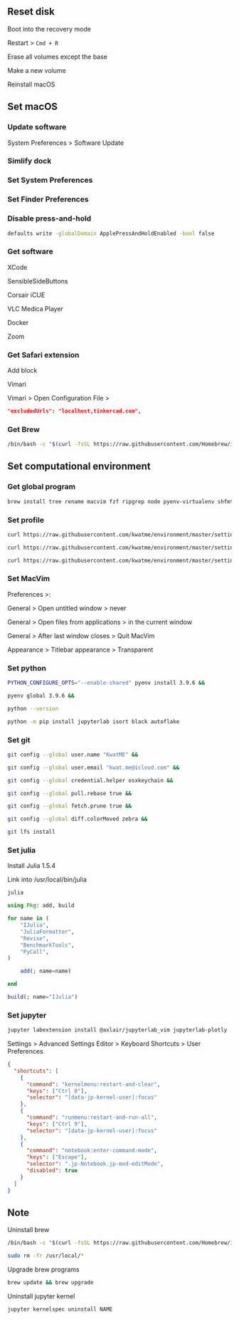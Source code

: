 ## Reset disk

Boot into the recovery mode

Restart > `Cmd + R`

Erase all volumes except the base

Make a new volume

Reinstall macOS

## Set macOS

### Update software

System Preferences > Software Update

### Simlify dock

### Set System Preferences

### Set Finder Preferences

### Disable press-and-hold

```sh
defaults write -globalDomain ApplePressAndHoldEnabled -bool false
```

### Get software

XCode

SensibleSideButtons

Corsair iCUE

VLC Medica Player

Docker

Zoom

### Get Safari extension

Add block

Vimari

Vimari > Open Configuration File >

```json
"excludedUrls": "localhost,tinkercad.com",
```

### Get Brew

```sh
/bin/bash -c "$(curl -fsSL https://raw.githubusercontent.com/Homebrew/install/master/install.sh)"
```

## Set computational environment

### Get global program

```sh
brew install tree rename macvim fzf ripgrep node pyenv-virtualenv shfmt pandoc mactex git-lfs
```

### Set profile

```sh
curl https://raw.githubusercontent.com/kwatme/environment/master/setting/zshrc > ~/.zshrc &&

curl https://raw.githubusercontent.com/kwatme/environment/master/setting/vimrc > ~/.vimrc &&

curl https://raw.githubusercontent.com/kwatme/environment/master/setting/JuliaFormatter.toml > ~/.JuliaFormatter.toml
```

### Set MacVim

Preferences >:

General > Open untitled window > never

General > Open files from applications > in the current window

General > After last window closes > Quit MacVim

Appearance > Titlebar appearance > Transparent

### Set python

```sh
PYTHON_CONFIGURE_OPTS="--enable-shared" pyenv install 3.9.6 &&

pyenv global 3.9.6 &&

python --version
```

```sh
python -m pip install jupyterlab isort black autoflake
```

### Set git

```sh
git config --global user.name "KwatME" &&

git config --global user.email "kwat.me@icloud.com" &&

git config --global credential.helper osxkeychain &&

git config --global pull.rebase true &&

git config --global fetch.prune true &&

git config --global diff.colorMoved zebra &&

git lfs install
```

### Set julia

Install Julia 1.5.4

Link into /usr/local/bin/julia

```sh
julia
```

```julia
using Pkg: add, build

for name in (
    "IJulia",
    "JuliaFormatter",
    "Revise",
    "BenchmarkTools",
    "PyCall",
)

    add(; name=name)

end

build(; name="IJulia")
```

### Set jupyter

```sh
jupyter labextension install @axlair/jupyterlab_vim jupyterlab-plotly
```

Settings > Advanced Settings Editor > Keyboard Shortcuts > User Preferences

```json
{
  "shortcuts": [
    {
      "command": "kernelmenu:restart-and-clear",
      "keys": ["Ctrl 0"],
      "selector": "[data-jp-kernel-user]:focus"
    },
    {
      "command": "runmenu:restart-and-run-all",
      "keys": ["Ctrl 9"],
      "selector": "[data-jp-kernel-user]:focus"
    },
    {
      "command": "notebook:enter-command-mode",
      "keys": ["Escape"],
      "selector": ".jp-Notebook.jp-mod-editMode",
      "disabled": true
    }
  ]
}
```

## Note

Uninstall brew

```sh
/bin/bash -c "$(curl -fsSL https://raw.githubusercontent.com/Homebrew/install/master/uninstall.sh)" &&

sudo rm -fr /usr/local/*
```

Upgrade brew programs

```sh
brew update && brew upgrade
```

Uninstall jupyter kernel

```sh
jupyter kernelspec uninstall NAME
```
